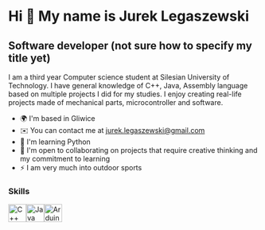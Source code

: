 Hi 👋 My name is Jurek Legaszewski
==================================

Software developer (not sure how to specify my title yet)
---------------------------------------------------------

I am a third year Computer science student at Silesian University of Technology. I have general knowledge of C++, Java, Assembly language based on multiple projects I did for my studies. I enjoy creating real-life projects made of mechanical parts, microcontroller and software.

* 🌍  I'm based in Gliwice
* ✉️  You can contact me at [jurek.legaszewski@gmail.com](mailto:jurek.legaszewski@gmail.com)
* 🧠  I'm learning Python
* 🤝  I'm open to collaborating on projects that require creative thinking and my commitment to learning
* ⚡  I am very much into outdoor sports

### Skills

<p align="left">
<a href="https://docs.microsoft.com/en-us/cpp/?view=msvc-170" target="_blank" rel="noreferrer"><img src="https://raw.githubusercontent.com/danielcranney/readme-generator/main/public/icons/skills/cplusplus-colored.svg" width="36" height="36" alt="C++" /></a><a href="https://www.oracle.com/java/" target="_blank" rel="noreferrer"><img src="https://raw.githubusercontent.com/danielcranney/readme-generator/main/public/icons/skills/java-colored.svg" width="36" height="36" alt="Java" /></a><a href="https://store.arduino.cc/?gclid=Cj0KCQjw2eilBhCCARIsAG0Pf8uueBifykWcsSS4LPESeGQfxGVKJYnzV7bz471XfknQJy_1VINVWM8aAkLtEALw_wcB" target="_blank" rel="noreferrer"><img src="https://raw.githubusercontent.com/danielcranney/readme-generator/main/public/icons/skills/arduino-colored.svg" width="36" height="36" alt="Arduino" /></a>
</p>
